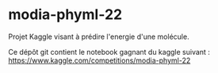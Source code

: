 # modia-phyml-22
Projet Kaggle  visant à prédire l'energie d'une molécule. 

Ce dépôt git contient le notebook gagnant du kaggle suivant : https://www.kaggle.com/competitions/modia-phyml-22


